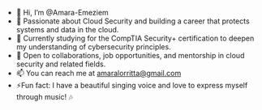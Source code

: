 - 👋 Hi, I’m @Amara-Emeziem
- 👀  Passionate about Cloud Security and building a career that protects systems and data in the cloud.
- 🌱 Currently studying for the CompTIA Security+ certification to deepen my understanding of cybersecurity principles.
- 💞️ Open to collaborations, job opportunities, and mentorship in cloud security and related fields.
- 📫 You can reach me at amaralorritta@gmail.com
- ⚡Fun fact: I have a beautiful singing voice and love to express myself through music! 🎶
  
<!---
Amara-lorritta/Amara-lorritta is a ✨ unique ✨ repository because its `README.md` (this file) appears on your GitHub profile.
You can click the Preview link to take a look at your changes.
--->

